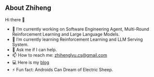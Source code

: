 ## About Zhiheng

Hi there 👋

- 🔭 I’m currently working on Software Engineering Agent, Multi-Round Reinforcement Learning and Large Language Models.
- 🌱 I’m currently learning Reinforcement Learning and LLM Serving System.
- 💬 Ask me if I can help.
- 📫 How to reach me: zhihenglyu.cs@gmail.com
- 💻 Here is my [blog](https://cogito233.github.io)
- ⚡ Fun fact: Androids Can Dream of Electric Sheep.


